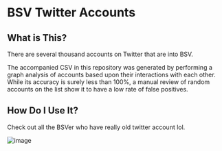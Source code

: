 BSV Twitter Accounts
=====================================

What is This?
----------------

There are several thousand accounts on Twitter that are into BSV.

The accompanied CSV in this repository was generated by performing a graph analysis of 
accounts based upon their interactions with each other. While its accuracy is surely less 
than 100%, a manual review of random accounts on the list show it to have a low rate of false 
positives.

How Do I Use It?
----------------

Check out all the BSVer who have really old twitter account lol.

![image](https://user-images.githubusercontent.com/26992310/197864046-839d85c6-1cd3-4f01-bba8-ce4638aa823a.png)
